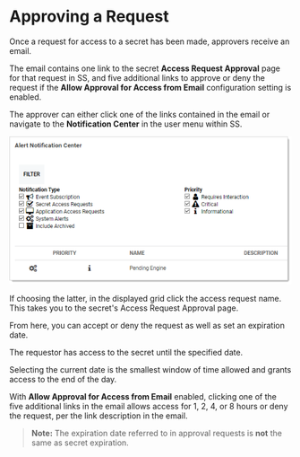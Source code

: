 [title]: # (Approving a Request)
[tags]: # (XXX)
[priority]: # (10)

# Approving a Request

Once a request for access to a secret has been made, approvers receive an email.

The email contains one link to the secret **Access Request Approval** page for that request in SS, and five additional links to approve or deny the request if the **Allow Approval for Access from Email** configuration setting is enabled.

The approver can either click one of the links contained in the email or navigate to the **Notification Center** in the user menu within SS.

![1557779128449](images/1557779128449.png)

If choosing the latter, in the displayed grid click the access request name. This takes you to the secret's Access Request Approval page.

From here, you can accept or deny the request as well as set an expiration date.

The requestor has access to the secret until the specified date.

Selecting the current date is the smallest window of time allowed and grants access to the end of the day.

With **Allow Approval for Access from Email** enabled, clicking one of the five additional links in the email allows access for 1, 2, 4, or 8 hours or deny the request, per the link description in the email.

> **Note:** The expiration date referred to in approval requests is **not** the same as secret expiration.

